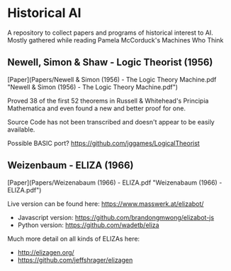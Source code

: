 # Historical AI
A repository to collect papers and programs of historical interest to AI. Mostly gathered while reading Pamela McCorduck's Machines Who Think

## Newell, Simon & Shaw - Logic Theorist (1956)
[Paper](Papers/Newell & Simon (1956) - The Logic Theory Machine.pdf "Newell & Simon (1956) - The Logic Theory Machine.pdf")

Proved 38 of the first 52 theorems in Russell & Whitehead's Principia Mathematica and even found a new and better proof for one.

Source Code has not been transcribed and doesn't appear to be easily available.

Possible BASIC port? https://github.com/jggames/LogicalTheorist

## Weizenbaum - ELIZA (1966)
[Paper](Papers/Weizenabaum (1966) - ELIZA.pdf "Weizenabaum (1966) - ELIZA.pdf")

Live version can be found here: https://www.masswerk.at/elizabot/

- Javascript version: https://github.com/brandongmwong/elizabot-js
- Python version: https://github.com/wadetb/eliza

Much more detail on all kinds of ELIZAs here: 

- http://elizagen.org/
- https://github.com/jeffshrager/elizagen
